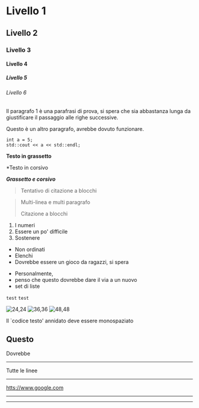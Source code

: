 # Livello 1
## Livello 2
### Livello 3
#### Livello 4
##### Livello 5
###### Livello 6

Il paragrafo 1 è una parafrasi di prova, si spera che sia abbastanza lunga da giustificare il passaggio alle righe successive.

Questo è un altro paragrafo, avrebbe dovuto funzionare.

```
int a = 5;
std::cout << a << std::endl;
```

**Testo in grassetto**

*Testo in corsivo

***Grassetto e corsivo***

> Tentativo di citazione a blocchi

> Multi-linea e multi paragrafo
>
> Citazione a blocchi

1. I numeri
3. Essere un po' difficile
2. Sostenere

- Non ordinati
- Elenchi
- Dovrebbe essere un gioco da ragazzi, si spera
* Personalmente, 
* penso che questo dovrebbe dare il via a un nuovo 
* set di liste


`test`
`test`

![24,24](testo)
![36,36](testo2)
![48,48](testo3)

Il `codice testo' annidato deve essere monospaziato

Questo
--- 
Dovrebbe
*** 
Tutte le linee
_______

<htts://www.google.com>

----------
----------
